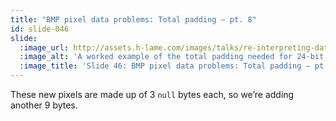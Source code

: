 ```yaml
---
title: "BMP pixel data problems: Total padding – pt. 8"
id: slide-046
slide:
  :image_url: http://assets.h-lame.com/images/talks/re-interpreting-data/rubyconf-2023/slides/031-stage-08.png
  :image_alt: 'A worked example of the total padding needed for 24-bit colour depth with a 17 byte file – showing that each `null` pixel is made of 3 `null` bytes; text: Total Padding; 24-bit colour with 17 byte source file; 17 byte file + 1 byte + 9 bytes (3 pixels)'
  :image_title: 'Slide 46: BMP pixel data problems: Total padding – pt. 8'
---
```

These new pixels are made up of 3 `null` bytes each, so we’re adding another 9 bytes.

